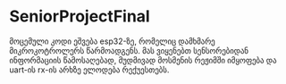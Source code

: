 # SeniorProjectFinal

მოცემული კოდი ეშვება esp32-ზე, რომელიც დამხმარე მიკროკოტროლერს წარმოადგენს. მას ვიყენებთ სენსორებიდან ინფორმაციის წამოსაღებად, მუდმივად მოსმენის რეჟიმში იმყოფება და uart-ის rx-ის არხზე ელოდება რექუესთებს.

